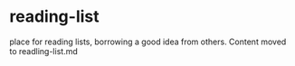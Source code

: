 # reading-list
place for reading lists, borrowing a good idea from others.
Content moved to readling-list.md

